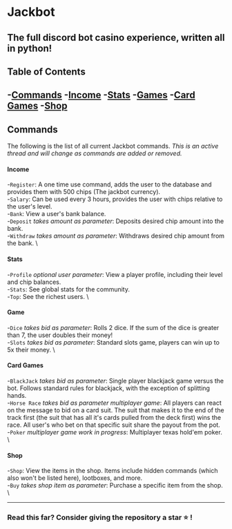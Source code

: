 # Jackbot
The full discord bot casino experience, written all in python!
---

## Table of Contents
-[Commands](#commands)
    -[Income](#income)
    -[Stats](#stats)
    -[Games](#stats)
    -[Card Games](#card-games)
    -[Shop](#shop)
---
## Commands
The following is the list of all current Jackbot commands. *This is an active thread and will change as commands are added or removed.*
#### Income
-`Register`: A one time use command, adds the user to the database and provides them with 500 chips (The jackbot currency). \
-`Salary`: Can be used every 3 hours, provides the user with chips relative to the user's level. \
-`Bank`: View a user's bank balance. \
-`Deposit` *takes amount as parameter*: Deposits desired chip amount into the bank. \
-`Withdraw` *takes amount as parameter*: Withdraws desired chip amount from the bank. \

#### Stats
-`Profile` *optional user parameter*: View a player profile, including their level and chip balances. \
-`Stats`: See global stats for the community. \
-`Top`: See the richest users. \

#### Game
-`Dice` *takes bid as parameter*: Rolls 2 dice. If the sum of the dice is greater than 7, the user doubles their money! \
-`Slots` *takes bid as parameter*: Standard slots game, players can win up to 5x their money. \

#### Card Games
-`BlackJack` *takes bid as parameter*: Single player blackjack game versus the bot. Follows standard rules for blackjack, with the exception of splitting hands. \
-`Horse Race` *takes bid as parameter* *multiplayer game*: All players can react on the message to bid on a card suit. The suit that makes it to the end of the track first (the suit that has all it's cards pulled from the deck first) wins the race. All user's who bet on that specific suit share the payout from the pot. \
-`Poker` *multiplayer game* *work in progress*: Multiplayer texas hold'em poker. \

#### Shop
-`Shop`: View the items in the shop. Items include hidden commands (which also won't be listed here), lootboxes, and more. \
-`Buy` *takes shop item as parameter*: Purchase a specific item from the shop. \

---
### Read this far? Consider giving the repository a star ⭐ !